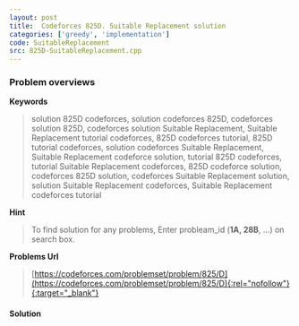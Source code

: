 ```yaml
---
layout: post
title:  Codeforces 825D. Suitable Replacement solution
categories: ['greedy', 'implementation']
code: SuitableReplacement
src: 825D-SuitableReplacement.cpp
---
```

### **Problem overviews**

**Keywords**
> solution 825D codeforces, solution codeforces 825D, codeforces solution 825D, codeforces solution Suitable Replacement, Suitable Replacement tutorial codeforces, 825D codeforces tutorial, 825D tutorial codeforces, solution codeforces Suitable Replacement, Suitable Replacement codeforce solution, tutorial 825D codeforces, tutorial Suitable Replacement codeforces, 825D codeforce solution, codeforces 825D solution, codeforces Suitable Replacement solution, solution Suitable Replacement codeforces, Suitable Replacement codeforces tutorial

**Hint**
> To find solution for any problems, Enter probleam_id (**1A, 28B**, ...) on search box. 

**Problems Url**
> [https://codeforces.com/problemset/problem/825/D](https://codeforces.com/problemset/problem/825/D){:rel="nofollow"}{:target="_blank"}

#### **Solution**



